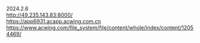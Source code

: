 2024.2.6      
http://49.235.143.83:8000/     
https://app6931.acapp.acwing.com.cn   
https://www.acwing.com/file_system/file/content/whole/index/content/12054469/     
